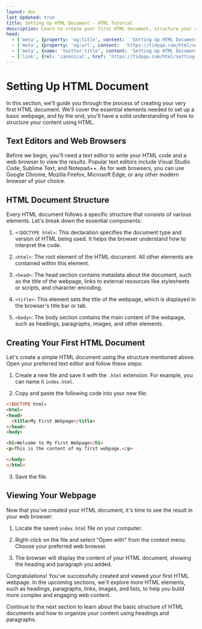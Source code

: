 ```yaml
---
layout: doc
last Updated: true
title: Setting Up HTML Document - HTML Tutorial
description: Learn to create your first HTML document, structure your content using essential elements like <!DOCTYPE html>, <html>, <head>, <title>, and <body>.
head:
  - ['meta', {property: 'og:title', content:  'Setting Up HTML Document - HTML Tutorial' }]
  - ['meta', {property: 'og:url', content:  'https://tidyqa.com/html/setting-up-html-document/' }] 
  - ['meta', {name: 'twitter:title', content: 'Setting Up HTML Document - HTML Tutorial'}]
  - ['link', {rel: 'canonical', href: 'https://tidyqa.com/html/setting-up-html-document/'}]
---
```


# Setting Up HTML Document

In this section, we'll guide you through the process of creating your very first HTML document. We'll cover the essential elements needed to set up a basic webpage, and by the end, you'll have a solid understanding of how to structure your content using HTML.

## Text Editors and Web Browsers

Before we begin, you'll need a text editor to write your HTML code and a web browser to view the results. Popular text editors include Visual Studio Code, Sublime Text, and Notepad++. As for web browsers, you can use Google Chrome, Mozilla Firefox, Microsoft Edge, or any other modern browser of your choice.

## HTML Document Structure

Every HTML document follows a specific structure that consists of various elements. Let's break down the essential components:

1. `<!DOCTYPE html>`: This declaration specifies the document type and version of HTML being used. It helps the browser understand how to interpret the code.

2. `<html>`: The root element of the HTML document. All other elements are contained within this element.

3. `<head>`: The head section contains metadata about the document, such as the title of the webpage, links to external resources like stylesheets or scripts, and character encoding.

4. `<title>`: This element sets the title of the webpage, which is displayed in the browser's title bar or tab.

5. `<body>`: The body section contains the main content of the webpage, such as headings, paragraphs, images, and other elements.

## Creating Your First HTML Document

Let's create a simple HTML document using the structure mentioned above. Open your preferred text editor and follow these steps:

1. Create a new file and save it with the `.html` extension. For example, you can name it `index.html`.

2. Copy and paste the following code into your new file:

```html
<!DOCTYPE html>
<html>
<head>
  <title>My First Webpage</title>
</head>
<body>

<h1>Welcome to My First Webpage</h1>
<p>This is the content of my first webpage.</p>

</body>
</html>
```

3. Save the file.

## Viewing Your Webpage

Now that you've created your HTML document, it's time to see the result in your web browser:

1. Locate the saved `index.html` file on your computer.

2. Right-click on the file and select "Open with" from the context menu. Choose your preferred web browser.

3. The browser will display the content of your HTML document, showing the heading and paragraph you added.

Congratulations! You've successfully created and viewed your first HTML webpage. In the upcoming sections, we'll explore more HTML elements, such as headings, paragraphs, links, images, and lists, to help you build more complex and engaging web content.

Continue to the next section to learn about the basic structure of HTML documents and how to organize your content using headings and paragraphs.